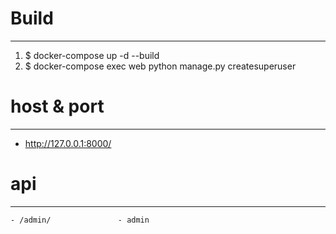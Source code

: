 # Build
***
1. $ docker-compose up -d --build
2. $ docker-compose exec web python manage.py createsuperuser



# host & port
***
- http://127.0.0.1:8000/



# api
***
```
- /admin/               - admin
```